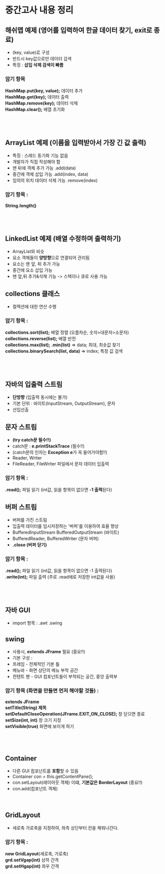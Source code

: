 # 중간고사 내용 정리


## 해쉬맵 예제 (영어를 입력하여 한글 데이터 찾기, exit로 종료)
- (key, value)로 구성
- 반드시 key값으로만 데이터 겁색 
- 특징 : **삽입 삭제 검색이 빠름**

### 암기 항목
**HashMap.put(key, value);**	데이터 추가 <br>
**HashMap.get(key);**		데이터 출력<br>
**HashMap.remove(key);**		데이터 삭제<br>
**HashMap.clear();**			배열 초기화<br>
<br><br><br>


## ArrayList 예제 (이름을 입력받아서 가장 긴 값 출력)
- 특징 : 스레드 동기화 기능 없음
- 개발자가 직접 작성해야 함
- 맨 뒤에 객체 추가 가능	.add(data)
- 중간에 객체 삽입 가능	.add(index, data)
- 임의의 위치 데이터 삭제 가능	.remove(index)

### 암기 항목 : 
 **String.length()**<br>
 <br><br><br>




## LinkedList 예제 (배열 수정하며 출력하기)
- ArrayList와 비슷
- 요소 객체들이 **양방향**으로 연결되어 관리됨
- 요소는 맨 앞, 뒤 추가 가능
- 중간에 요소 삽입 가능
- 맨 앞,뒤 추가&삭제 기능 -> 스택이나 큐로 사용 가능

## collections 클래스
- 컬렉션에 대한 연산 수행
 
### 암기 항목 :
 **collections.sort(list);**							배열 정렬 (오름차순, 숫자>대문자>소문자) <br>
 **collections.reverse(list);**						배열 반전<br>
 **collections.max(list); .min(list)** => data;		최대, 최솟값 찾기<br>
 **collections.binarySearch(list, data)** => index;	특정 값 검색<br>
 <br><br><br>
 
 ## 자바의 입출력 스트림 
- **단방향** (입출력 동시에는 불가)
- 기본 단위 : 바이트(InputStream, OutputStream), 문자
- 선입선출

## 문자 스트림 
- **(try catch문 필수!!)** 
- catch문 : **e.printStackTrace** (필수!!)
- (catch문의 인자는 **Exception e**가 꼭 들어가야함!!)
- Reader, Writer
- FileReader, FileWriter		파일에서 문자 데이터 입출력
### 암기 항목 :
**.read();** 					파일 읽기 (int값, 읽을 항목이 없으면 **-1 출력**된다)

## 버퍼 스트림
- 버퍼를 가진 스트림
- 입출력 데이터를 임시저장하는 '버퍼'를 이용하여 효율 향상
- BufferedInputStream BufferedOutputStream	(바이트)
- BufferedReader, BufferedWriter			(문자 버퍼)
- **.close (버퍼 닫기)**
### 암기 항목 :
 **.read();** 					파일 읽기 (int값, 읽을 항목이 없으면 -1 출력된다)<br>
 **.write(int);**					파일 출력 (주로 .read에로 저장한 int값을 사용)<br>
<br><br><br>


## 자바 GUI
- import 항목 : .awt .swing

## swing
- 사용시, **extends JFrame** 필요 (중요!!)
- 기본 구성 :
- 프레임 - 전체적인 기본 틀
- 메뉴바 - 화면 상단의 메뉴 부착 공간
- 컨텐트 팬 - GUI 컴포넌트들이 부착되는 공간, 중앙 출력부

### 암기 항목 (화면을 만들면 먼저 해야할 것들) : <br>
**extends JFrame**<br>
 **setTitle(String) 제목**<br>
 **setDefaultCloseOperation(JFrame.EXIT_ON_CLOSE);** 창 닫으면 종료<br>
 **setSize(int, int)** 창 크기 지정<br>
 **setVisible(true)** 화면에 보이게 하기<br>
<br><br><br>


## Container
- 다른 GUI 컴포넌트를 **포함**할 수 있음
- Container con = this.getContentPane();
- con.setLayout(레이아웃 객체) 이떄, **기본값은 BorderLayout** (중요!!) 
- con.add(컴포넌트 객체)
<br><br><br>

## GridLayout
- 세로축 가로축을 지정하여, 좌측 상단부터 칸을 채워나간다.
### 암기 항목 : 
 **new GridLayout**(세로축, 가로축) <br>
 **grd.setVgap(int)** 상하 간격<br>
 **grd.setHgap(int)** 좌우 간격<br>
 <br><br><br>

